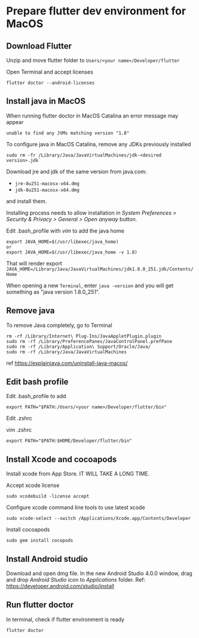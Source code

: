 # Prepare flutter dev environment for MacOS

## Download Flutter

Unzip and move flutter folder to `Users/<your name>/Developer/flutter`

Open Terminal and accept licenses
```
flutter doctor --android-licenses
```

## Install java in MacOS

When running flutter doctor in MacOS Catalina an error message may appear

```
unable to find any JVMs matching version "1.8"
```

To configure java in MacOS Catalina, remove any JDKs previously installed 

```
sudo rm -fr /Library/Java/JavaVirtualMachines/jdk-<desired version>.jdk`
```

Download jre and jdk of the same version from java.com:

- `jre-8u251-macosx-x64.dmg`
- `jdk-8u251-macosx-x64.dmg` 

and install them.

Installing process needs to allow installation in *System Preferences > Security & Privacy > General > Open anyway* button. 

Edit .bash_profile with *vim* to add the java home
```
export JAVA_HOME=$(/usr/libexec/java_home)
or
export JAVA_HOME=$(/usr/libexec/java_home -v 1.8)
```

That will render export `JAVA_HOME=/Library/Java/JavaVirtualMachines/jdk1.8.0_251.jdk/Contents/Home`


When opening a new `Terminal`, enter `java -version` and you will get something as "java version 1.8.0_251".

## Remove java

To remove Java completely, go to Terminal 
```
rm -rf /Library/Internet\ Plug-Ins/JavaAppletPlugin.plugin  
sudo rm -rf /Library/PreferencePanes/JavaControlPanel.prefPane  
sudo rm -rf /Library/Application\ Support/Oracle/Java/ 
sudo rm -rf /Library/Java/JavaVirtualMachines 
```
ref https://explainjava.com/uninstall-java-macos/

## Edit bash profile

Edit .bash_profile to add
```
export PATH="$PATH:/Users/<your name>/Developer/flutter/bin"
```

Edit .zshrc

vim .zshrc
```
export PATH="$PATH:$HOME/Developer/flutter/bin"
```

## Install Xcode and cocoapods

Install xcode from App Store. IT WILL TAKE A LONG TIME.

Accept xcode license
```
sudo xcodebuild -license accept
```

Configure xcode command line tools to use latest xcode
```
sudo xcode-select --switch /Applications/Xcode.app/Contents/Developer
```

Install cocoapods
```
sudo gem install cocopods
```

## Install Android studio

Download and open dmg file. In the new Android Studio 4.0.0 window, drag and drop *Android Studio* icon to *Applications* folder.
Ref: https://developer.android.com/studio/install

## Run flutter doctor

In terminal, check if flutter environment is ready

```
flutter doctor
```
